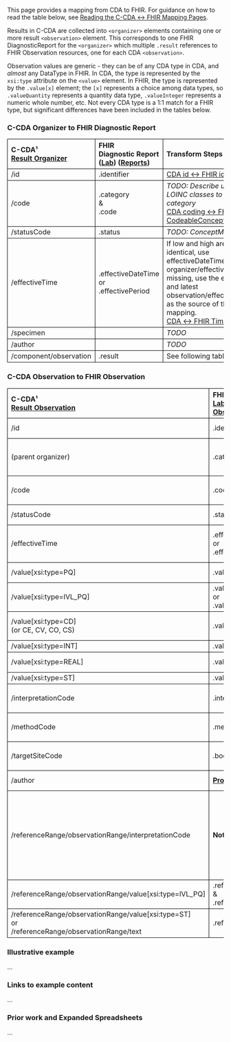 <style>
td, th {
   border: 1px solid black!important;
}
</style>

This page provides a mapping from CDA to FHIR. <!-- For the FHIR to CDA mapping, please refer to [Results FHIR → CDA](./FC-results.html). --> For guidance on how to read the table below, see [Reading the C-CDA ↔ FHIR Mapping Pages](./mappingGuidance.html).

Results in C-CDA are collected into `<organizer>` elements containing one or more result `<observation>` element. This corresponds to one FHIR DiagnosticReport for the `<organizer>` which multiple `.result` references to FHIR Observation resources, one for each CDA `<observation>`.

Observation values are generic - they can be of any CDA type in CDA, and *almost* any DataType in FHIR. In CDA, the type is represented by the `xsi:type` attribute on the `<value>` element. In FHIR, the type is represented by the `.value[x]` element; the `[x]` represents a choice among data types, so `.valueQuantity` represents a quantity data type, `.valueInteger` represents a numeric whole number, etc. Not every CDA type is a 1:1 match for a FHIR type, but significant differences have been included in the tables below.

### C-CDA Organizer to FHIR Diagnostic Report

|C-CDA¹<br/>[Result Organizer](https://hl7.org/cda/us/ccda/3.0.0/StructureDefinition-ResultOrganizer.html)|FHIR<br/>Diagnostic Report ([Lab](https://hl7.org/fhir/us/core/STU4/StructureDefinition-us-core-diagnosticreport-lab.html)) ([Reports](https://hl7.org/fhir/us/core/STU4/StructureDefinition-us-core-diagnosticreport-note.html))|Transform Steps|
|:----|:----|:----|
|/id|.identifier|[CDA id ↔ FHIR identifier](mappingGuidance.html#cda-id--fhir-identifier)|
|/code|.category<br/>&amp;<br/>.code|*TODO: Describe using LOINC classes to identify category*<br/>[CDA coding ↔ FHIR CodeableConcept](mappingGuidance.html#cda-coding--fhir-codeableconcept)|
|/statusCode|.status|*TODO: ConceptMap*
|/effectiveTime|.effectiveDateTime<br/>or<br/>.effectivePeriod|If low and high are identical, use effectiveDateTime. If organizer/effectiveTime is missing, use the earliest and latest observation/effectiveTime as the source of the mapping.<br/>[CDA ↔ FHIR Time/Dates](mappingGuidance.html#cda--fhir-timedates)
|/specimen||*TODO*
|/author||*TODO*
|/component/observation|.result|See following table

### C-CDA Observation to FHIR Observation

|C-CDA¹<br/>[Result Observation](https://hl7.org/cda/us/ccda/3.0.0/StructureDefinition-ResultObservation.html)|FHIR<br/>[Lab Result Observation](https://hl7.org/fhir/us/core/STU4/StructureDefinition-us-core-observation-lab.html)|Transform Steps|
|:----|:----|:----|
|/id|.identifier|[CDA id ↔ FHIR identifier](mappingGuidance.html#cda-id--fhir-identifier)|
|(parent organizer)|.category|Use category from DiagnosticReport or map /code to a category similarly
|/code |.code|[CDA coding ↔ FHIR CodeableConcept](mappingGuidance.html#cda-coding--fhir-codeableconcept)|
|/statusCode|.status|*TODO: ConceptMap*
|/effectiveTime|.effectiveDateTime<br/>or<br/>.effectivePeriod|Prefer effectiveDateTime<br/>[CDA ↔ FHIR Time/Dates](mappingGuidance.html#cda--fhir-timedates)
|/value[xsi:type=PQ]|.valueQuantity|[CDA ↔ FHIR Quantity](mappingGuidance.html#cda--fhir-quantity)
|/value[xsi:type=IVL_PQ]|.valueQuantity<br/>or<br/>.valueRange|[Ranges of Physical Quantities](mappingGuidance.html#ranges-of-physical-quantities)
|/value[xsi:type=CD]<br/>(or CE, CV, CO, CS)|.valueCodeableConcept|[CDA coding ↔ FHIR CodeableConcept](mappingGuidance.html#cda-coding--fhir-codeableconcept)|
|/value[xsi:type=INT]|.valueInteger|
|/value[xsi:type=REAL]|.valueQuantity|Leave unit fields empty
|/value[xsi:type=ST]|.valueString|
|/interpretationCode|.interpretation|[CDA coding ↔ FHIR CodeableConcept](mappingGuidance.html#cda-coding--fhir-codeableconcept)|
|/methodCode|.method|[CDA coding ↔ FHIR CodeableConcept](mappingGuidance.html#cda-coding--fhir-codeableconcept)|
|/targetSiteCode|.bodySite|[CDA coding ↔ FHIR CodeableConcept](mappingGuidance.html#cda-coding--fhir-codeableconcept)|
|/author|**[Provenance](http://hl7.org/fhir/us/core/STU4/StructureDefinition-us-core-provenance.html)**|[CDA ↔ FHIR Provenance](mappingGuidance.html#cda--fhir-provenance)|
|/referenceRange/observationRange/interpretationCode|**Not Supported**|FHIR expects reference ranges to be "normal" ranges. If C-CDA includes multiple reference ranges, only map the one with interpretationCode = `"N"`.
|/referenceRange/observationRange/value[xsi:type=IVL_PQ]|.referenceRange.low<br/>&<br/>.referenceRange.high|
|/referenceRange/observationRange/value[xsi:type=ST]<br/>or<br/>/referenceRange/observationRange/text|.referenceRange.text|


### Illustrative example
...
### Links to example content
...
### Prior work and Expanded Spreadsheets
...